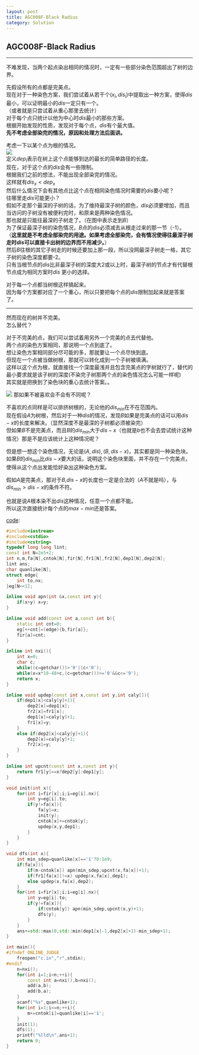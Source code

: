 ```yaml
---
layout: post
title: AGC008F-Black Radius
category: Solution
---
```


## AGC008F-Black Radius 

---
不难发现，当两个起点染出相同的情况时，一定有一些部分染色范围超出了树的边界。  

先假设所有的点都是完美点。  
现在对于一种染色方案，我们尝试着从若干个$(x _ i,dis _ i)$中提取出一种方案，使得$dis$最小，可以证明最小的$dis$一定只有一个。  
（或者就是只尝试着从重心那里去统计）  
对于每个点只统计以他为中心时$dis$最小的那些方案。  
根据开始发现的性质，发现对于每个点，$dis$有个最大值。  
**先不考虑全部染完的情况，原因和处理方法后面讲。**  

考虑一下以某个点为根的情况。  
![](/_pictures/AGC008F_1.png)  
定义$dep_ i$表示在树上这个点能够到达的最长的简单路径的长度。  
现在，对于这个点的$dis$会有一些限制。  
根据我们之前的想法，不能出现全部染完的情况。  
这样就有$dis_ x< dep_ x$  
然后什么情况下会有其他点比这个点在相同染色情况时需要的$dis$要小呢？  
往哪里走$dis$可能更小？  
假如不走那个最深的子树的话，为了维持最深子树的颜色，$dis$必须要增加，而且当访问的子树没有被便利完时，和原来是两种染色情况。  
那也就是只能往最深的子树走了。（在图中表示走到$B$）  
为了保证最深子树的染色情况，$B$点的$dis$必须减去从根走过来的那一节（-1）。  
（**这里就是不考虑全部染完的用途。如果考虑全部染完，会有情况使得往最深子树走时$dis$可以直接卡出树的边界而不用减少。**）  
然后$B$往根的其它子树走的时候还要加上那一段，所以没网最深子树走一格，其它子树的染色深度都要-2。  
只有当根节点的$dis$比非最深子树的深度大2或以上时，最深子树的节点才有代替根节点成为相同方案时$dis$ 更小的选择。  

对于每一个点都当树根这样搞起来。  
因为每个方案都对应了一个重心，所以只要把每个点的$dis$限制加起来就是答案了。  


---
然而现在的树并不完美。  
怎么替代？  


对于不完美的点，我们可以尝试着用另外一个完美的点去代替他。  
两个点的染色方案相同，那说明一个点到底了。  
想让染色方案相同部分尽可能的多，那就要让一个点尽快到底。  
但现在一个点被当做树根，那就可以转化成到一个子树被填满。  
这样以这个点为根，就直接找一个深度最浅并且包含完美点的字树就行了，替代的最小要求就是该子树的深度(不染完子树那两个点的染色情况怎么可能一样呢)  
其实就是把换到了染色块的重心去统计答案。。  


![](/_pictures/AGC008F_2.png)
那如果不被喜欢会不会有不同呢？  

不喜欢的点同样是可以排挤树根的，无论他的$dis_ {min}$在不在范围内。  
现在假设$A$为树根，然后对于一种$dis$的情况，发现$B$如果是完美点的话可以用$dis-x$的长度来解决。（显然深度不是最深的子树都必须被染完）  
但如果$B$不是完美点，而且$B$的$dis_ {min}$大于$dis-x$（也就是$b$也不会去尝试统计这种情况）那是不是应该统计上这种情况呢？  

但是想一想这个染色情况，无论是$(A,dis),(B,dis-x)$，其实都是同一种染色块。  
如果$B$的$dis_ {min}$比$dis-x$要大的话，说明这个染色块里面，并不存在一个完美点，使得从这个点出发能恰好染出这种染色方案。  

假如$A$是完美点，那对于$B$,$dis-x$的长度也一定是合法的（$A$不就是吗），与$dis _ {min}>dis-x$的条件不符。  



也就是说$A$根本染不出$dis$这种情况，任意一个点都不能。  
所以这次直接统计每个点的$max-min$还是答案。  

[code](https://github.com/syniox/Online_Judge_solutions/blob/master/AtCoder/AGC008F.cpp):
```cpp
#include<iostream>
#include<cstdio>
#include<cstring>
typedef long long lint;
const int N=2e5+2;
int n,m,fa[N],cntok[N],fir[N],fr1[N],fr2[N],dep1[N],dep2[N];
lint ans;
char quanlike[N];
struct edge{
	int to,nx;
}eg[N<<1];

inline void apn(int &x,const int y){
	if(x>y) x=y;
}

inline void add(const int a,const int b){
	static int cnt=0;
	eg[++cnt]=(edge){b,fir[a]};
	fir[a]=cnt;
}

inline int nxi(){
	int x=0;
	char c;
	while((c=getchar())>'9'||c<'0');
	while(x=x*10-48+c,(c=getchar())>='0'&&c<='9');
	return x;
}

inline void updep(const int x,const int y,int caly[]){
	if(dep1[x]<caly[y]+1){
		dep2[x]=dep1[x];
		fr2[x]=fr1[x];
		dep1[x]=caly[y]+1;
		fr1[x]=y;
	}
	else if(dep2[x]<caly[y]+1){
		dep2[x]=caly[y]+1;
		fr2[x]=y;
	}
}

inline int upcnt(const int x,const int y){
	return fr1[y]==x?dep2[y]:dep1[y];
}

void init(int x){
	for(int i=fir[x];i;i=eg[i].nx){
		int y=eg[i].to;
		if(y!=fa[x]){
			fa[y]=x;
			init(y);
			cntok[x]+=cntok[y];
			updep(x,y,dep1);
		}
	}
}

void dfs(int x){
	int min_sdep=quanlike[x]=='1'?0:1e9;
	if(fa[x]){
		if(m-cntok[x]) apn(min_sdep,upcnt(x,fa[x])+1);
		if(fr1[fa[x]]!=x) updep(x,fa[x],dep1);
		else updep(x,fa[x],dep2);
	}
	for(int i=fir[x];i;i=eg[i].nx){
		int y=eg[i].to;
		if(y!=fa[x]){
			if(cntok[y]) apn(min_sdep,upcnt(x,y)+1);
			dfs(y);
		}
	}
	ans+=std::max(0,std::min(dep1[x]-1,dep2[x]+1)-min_sdep+1);
}

int main(){
#ifndef ONLINE_JUDGE
	freopen("c.in","r",stdin);
#endif
	n=nxi();
	for(int i=1;i<n;++i){
		const int a=nxi(),b=nxi();
		add(a,b);
		add(b,a);
	}
	scanf("%s",quanlike+1);
	for(int i=1;i<=n;++i){
		m+=cntok[i]=quanlike[i]=='1';
	}
	init(1);
	dfs(1);
	printf("%lld\n",ans+1);
	return 0;
}
```
